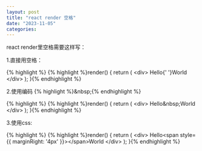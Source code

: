 ```yaml
---
layout: post
title: "react render 空格"
date: "2023-11-05"
categories: 
---
```

<p>react render里空格需要这样写：</p>

<p>1.直接用空格：</p>

{% highlight %}
{% highlight %}render() {
  return (
    &lt;div&gt;
      Hello{&#39; &#39;}World
    &lt;/div&gt;
  );
}{% endhighlight %}

<p>2.使用编码 {% highlight %}&amp;nbsp;{% endhighlight %}</p>

{% highlight %}
{% highlight %}render() {
  return (
    &lt;div&gt;
      Hello&amp;nbsp;World
    &lt;/div&gt;
  );
}{% endhighlight %}

<p>3.使用css:</p>

{% highlight %}
{% highlight %}render() {
  return (
    &lt;div&gt;
      Hello&lt;span style={{ marginRight: &#39;4px&#39; }}&gt;&lt;/span&gt;World
    &lt;/div&gt;
  );
}{% endhighlight %}

